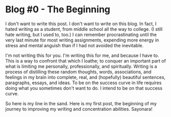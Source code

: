 # Blog #0 - The Beginning

I don't want to write this post. I don't want to write on this blog. In fact, I hated writing as a student, from middle school all the way to college. (I still hate writing, but I used to, too.) I can remember procrastinating until the very last minute for most writing assignments, expending more energy in stress and mental anguish than if I had not avoided the inevitable. 

I'm not writing this for you. I'm writing this for me, and because I have to. This is a way to confront that which I loathe; to conquer an important part of what is limiting me personally, professionally, and spiritually. Writing is a process of distilling these random thoughts, words, associations, and feelings in my brain into complete, real, and (hopefully) beautiful sentences, paragraphs, essays, and ideas. To be on the success curve in life requires doing what you sometimes don't want to do. I intend to be on that success curve.

So here is my line in the sand. Here is my first post, the beginning of my journey to improving my writing and concentration abilities. Sayonara!
